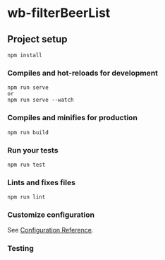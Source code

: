 # wb-filterBeerList

## Project setup
```
npm install
```

### Compiles and hot-reloads for development
```
npm run serve
or
npm run serve --watch
```

### Compiles and minifies for production
```
npm run build
```

### Run your tests
```
npm run test
```

### Lints and fixes files
```
npm run lint
```

### Customize configuration
See [Configuration Reference](https://cli.vuejs.org/config/).

### Testing
